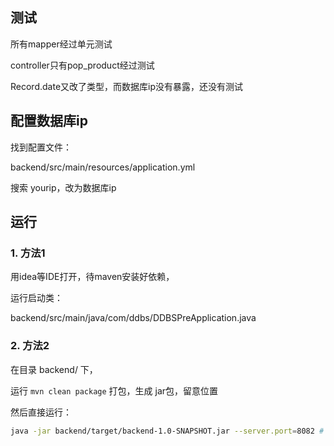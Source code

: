 ## 测试

所有mapper经过单元测试

controller只有pop_product经过测试

Record.date又改了类型，而数据库ip没有暴露，还没有测试

## 配置数据库ip

找到配置文件：

backend/src/main/resources/application.yml

搜索 yourip，改为数据库ip



## 运行

### 1. 方法1

   用idea等IDE打开，待maven安装好依赖，

   运行启动类：

   backend/src/main/java/com/ddbs/DDBSPreApplication.java

### 2. 方法2

   在目录 backend/ 下，

   运行 `mvn clean package` 打包，生成 jar包，留意位置

   然后直接运行：

   ```bash
   java -jar backend/target/backend-1.0-SNAPSHOT.jar --server.port=8082 # 指定port
   ```

   



